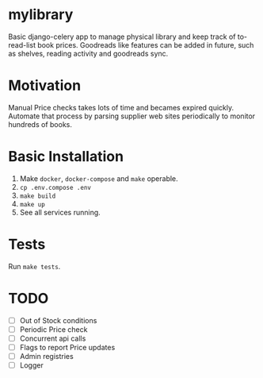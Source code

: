 # mylibrary
Basic django-celery app to manage physical library and keep track of to-read-list book prices. Goodreads like features can be added in future, such as shelves, reading activity and goodreads sync.

# Motivation
Manual Price checks takes lots of time and becames expired quickly. Automate that process by parsing supplier web sites periodically to monitor hundreds of books.

# Basic Installation
1. Make `docker`, `docker-compose` and `make` operable.
2. `cp .env.compose .env`
3. `make build`
4. `make up`
5. See all services running.

# Tests
Run `make tests`.

# TODO
- [ ] Out of Stock conditions
- [ ] Periodic Price check
- [ ] Concurrent api calls
- [ ] Flags to report Price updates
- [ ] Admin registries
- [ ] Logger
